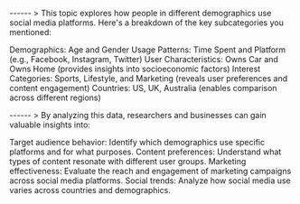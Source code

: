 ------ > This topic explores how people in different demographics use social media platforms. Here's a breakdown of the key subcategories you mentioned:

Demographics: Age and Gender
Usage Patterns: Time Spent and Platform (e.g., Facebook, Instagram, Twitter)
User Characteristics: Owns Car and Owns Home (provides insights into socioeconomic factors)
Interest Categories: Sports, Lifestyle, and Marketing (reveals user preferences and content engagement)
Countries: US, UK, Australia (enables comparison across different regions)

------ > By analyzing this data, researchers and businesses can gain valuable insights into:

Target audience behavior: Identify which demographics use specific platforms and for what purposes.
Content preferences: Understand what types of content resonate with different user groups.
Marketing effectiveness: Evaluate the reach and engagement of marketing campaigns across social media platforms.
Social trends: Analyze how social media use varies across countries and demographics.
